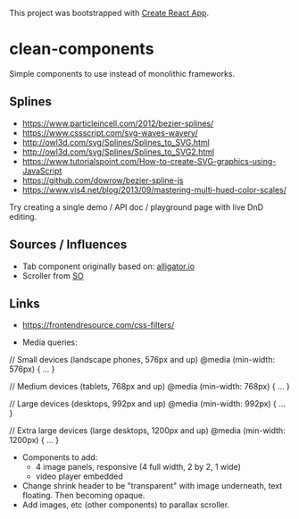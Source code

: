 This project was bootstrapped with [Create React App](https://github.com/facebook/create-react-app).

# clean-components

Simple components to use instead of monolithic frameworks.

## Splines

* https://www.particleincell.com/2012/bezier-splines/
* https://www.cssscript.com/svg-waves-wavery/
* http://owl3d.com/svg/Splines/Splines_to_SVG.html
* http://owl3d.com/svg/Splines/Splines_to_SVG2.html
* https://www.tutorialspoint.com/How-to-create-SVG-graphics-using-JavaScript
* https://github.com/dowrow/bezier-spline-js
* https://www.vis4.net/blog/2013/09/mastering-multi-hued-color-scales/

Try creating a single demo / API doc / playground page with live DnD editing.

## Sources / Influences

* Tab component originally based on: [alligator.io](https://alligator.io/react/tabs-component/)
* Scroller from [SO](https://stackoverflow.com/questions/16688545/scroll-div-over-another-div)

## Links

* https://frontendresource.com/css-filters/

* Media queries:

// Small devices (landscape phones, 576px and up)
@media (min-width: 576px) { ... }

// Medium devices (tablets, 768px and up)
@media (min-width: 768px) { ... }

// Large devices (desktops, 992px and up)
@media (min-width: 992px) { ... }

// Extra large devices (large desktops, 1200px and up)
@media (min-width: 1200px) { ... }

* Components to add:
  - 4 image panels, responsive (4 full width, 2 by 2, 1 wide)
  - video player embedded
* Change shrink header to be "transparent" with image underneath, text floating.  Then becoming opaque.
* Add images, etc (other components) to parallax scroller.
